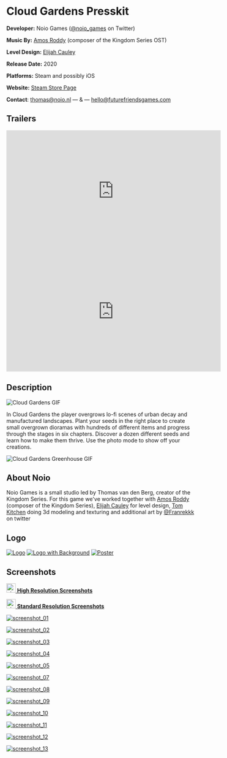 # Cloud Gardens Presskit

**Developer:** Noio Games ([@noio_games](https://twitter.com/noio_games) on Twitter)

**Music By:** [Amos Roddy](https://amosroddy.bandcamp.com/) (composer of the Kingdom Series OST)

**Level Design:** [Elijah Cauley](https://twitter.com/small_signs)

**Release Date:** 2020

**Platforms:** Steam and possibly iOS

**Website:** [Steam Store Page](https://store.steampowered.com/app/1372320/Cloud_Gardens/)

**Contact**: [thomas@noio.nl](mailto:thomas@noio.nl) — & — [hello@futurefriendsgames.com](mailto:hello@futurefriendsgames.com)



## Trailers

<iframe width="560" height="315" src="https://www.youtube.com/embed/ght0J1EfHw0" frameborder="0" allow="accelerometer; autoplay; encrypted-media; gyroscope; picture-in-picture" allowfullscreen></iframe>

<iframe width="560" height="315" src="https://www.youtube.com/embed/jwVFM3GDTOc" title="YouTube video player" frameborder="0" allow="accelerometer; autoplay; clipboard-write; encrypted-media; gyroscope; picture-in-picture" allowfullscreen></iframe>

## Description

![Cloud Gardens GIF](cloud_gardens_shots.gif)

In Cloud Gardens the player overgrows lo-fi scenes of urban decay and manufactured landscapes. Plant your seeds in the right place to create small overgrown dioramas with hundreds of different items and progress through the stages in six chapters. Discover a dozen different seeds and learn how to make them thrive. Use the photo mode to show off your creations.

![Cloud Gardens Greenhouse GIF](greenhouse_spin.gif)

## About Noio

Noio Games is a small studio led by Thomas van den Berg, creator of the Kingdom Series. For this game we've worked together with [Amos Roddy](https://amosroddy.bandcamp.com/) (composer of the Kingdom Series), [Elijah Cauley](https://www.elijahcauley.com) for level design,  [Tom Kitchen](http://tom-kitchen.co.uk/) doing 3d modeling and texturing and additional art by [@Franrekkk](https://twitter.com/Franrekkk) on twitter

## Logo

[![Logo](logo.png)](logo.png)
[![Logo with Background](logo_with_bg.png)](logo_with_bg.png)
[![Poster](poster.jpg)](poster.jpg)


## Screenshots

[<img width="24" height="24" src="folder-zip.svg" alt="zip icon"> **High Resolution Screenshots**](screenshots/cloud-gardens-screenshots-hires.zip)

[<img width="24" height="24" src="folder-zip.svg" alt="zip icon"> **Standard Resolution Screenshots**](screenshots/cloud-gardens-screenshots.zip)

[![screenshot_01](screenshots/screenshot_01.png)](screenshots/screenshot_01.png)

[![screenshot_02](screenshots/screenshot_02.png)](screenshots/screenshot_02.png)

[![screenshot_03](screenshots/screenshot_03.png)](screenshots/screenshot_03.png)

[![screenshot_04](screenshots/screenshot_04.png)](screenshots/screenshot_04.png)

[![screenshot_05](screenshots/screenshot_05.png)](screenshots/screenshot_05.png)

[![screenshot_07](screenshots/screenshot_07.png)](screenshots/screenshot_07.png)

[![screenshot_08](screenshots/screenshot_08.png)](screenshots/screenshot_08.png)

[![screenshot_09](screenshots/screenshot_09.png)](screenshots/screenshot_09.png)

[![screenshot_10](screenshots/screenshot_10.png)](screenshots/screenshot_10.png)

[![screenshot_11](screenshots/screenshot_11.png)](screenshots/screenshot_11.png)

[![screenshot_12](screenshots/screenshot_12.png)](screenshots/screenshot_12.png)

[![screenshot_13](screenshots/screenshot_13.png)](screenshots/screenshot_13.png)

